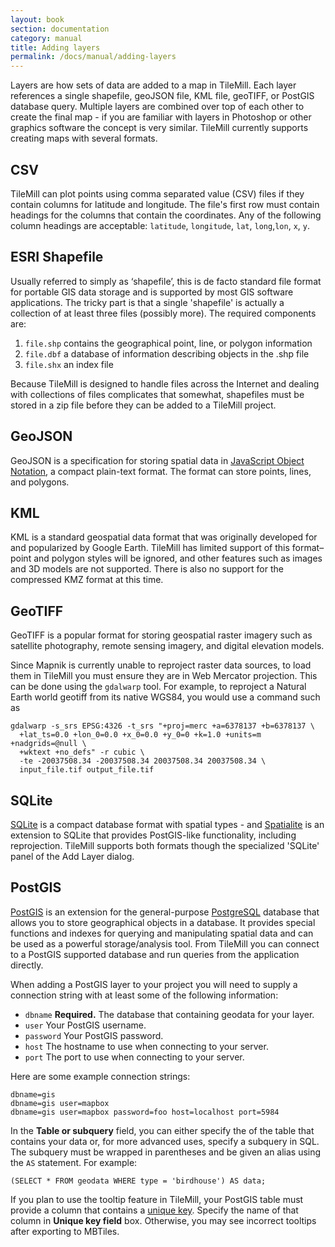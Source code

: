 ```yaml
---
layout: book
section: documentation
category: manual
title: Adding layers
permalink: /docs/manual/adding-layers
---
```

Layers are how sets of data are added to a map in TileMill. Each  layer references a single shapefile, geoJSON file, KML file, geoTIFF, or PostGIS database query. Multiple layers are combined over top of each other to create the final map - if you are familiar with layers in Photoshop or other graphics software the concept is very similar. TileMill currently supports creating maps with several formats.

## CSV

TileMill can plot points using comma separated value (CSV) files if they contain columns for latitude and longitude. The file's first row must contain headings for the columns that contain the coordinates. Any of the following column headings are acceptable: `latitude`, `longitude`, `lat`, `long`,`lon`, `x`, `y`.

## ESRI Shapefile
Usually referred to simply as ‘shapefile’, this is de facto standard file format for portable GIS data storage and is supported by most GIS software applications. The tricky part is that a single 'shapefile' is actually a collection of at least three files (possibly more). The required components are:

1. `file.shp` contains the geographical point, line, or polygon information
2. `file.dbf` a database of information describing objects in the .shp file
3. `file.shx` an index file

Because TileMill is designed to handle files across the Internet and dealing with collections of files complicates that somewhat, shapefiles must be stored in a zip file before they can be added to a TileMill project.

## GeoJSON

GeoJSON is a specification for storing spatial data in [JavaScript Object Notation](http://en.wikipedia.org/wiki/JSON), a compact plain-text format. The format can store points, lines, and polygons.

## KML

KML is a standard geospatial data format that was originally developed for and popularized by Google Earth. TileMill has limited support of this format–point and polygon styles will be ignored, and other features such as images and 3D models are not supported. There is also no support for the compressed KMZ format at this time.

## GeoTIFF

GeoTIFF is a popular format for storing geospatial raster imagery such as satellite photography, remote sensing imagery, and digital elevation models.

Since Mapnik is currently unable to reproject raster data sources, to load them in TileMill you must ensure they are in Web Mercator projection. This can be done using the `gdalwarp` tool. For example, to reproject a Natural Earth world geotiff from its native WGS84, you would use a command such as

    gdalwarp -s_srs EPSG:4326 -t_srs "+proj=merc +a=6378137 +b=6378137 \
      +lat_ts=0.0 +lon_0=0.0 +x_0=0.0 +y_0=0 +k=1.0 +units=m +nadgrids=@null \
      +wktext +no_defs" -r cubic \
      -te -20037508.34 -20037508.34 20037508.34 20037508.34 \
      input_file.tif output_file.tif


## SQLite

[SQLite](http://sqlite.org/) is a compact database format with spatial types - and [Spatialite](http://www.gaia-gis.it/spatialite/) is an extension to SQLite that provides PostGIS-like functionality, including reprojection. TileMill supports both formats though the specialized 'SQLite' panel of the Add Layer dialog.


## PostGIS

[PostGIS](http://postgis.refractions.net/) is an extension for the general-purpose [PostgreSQL](http://www.postgresql.org/) database that allows you to store geographical objects in a database. It provides special functions and indexes for querying and manipulating spatial data and can be used as a powerful storage/analysis tool. From TileMill you can connect to a PostGIS supported database and run queries from the application directly.

When adding a PostGIS layer to your project you will need to supply a connection string with at least some of the following information:

- `dbname` **Required.** The database that containing geodata for your layer.
- `user` Your PostGIS username.
- `password` Your PostGIS password.
- `host` The hostname to use when connecting to your server.
- `port` The port to use when connecting to your server.

Here are some example connection strings:

    dbname=gis
    dbname=gis user=mapbox
    dbname=gis user=mapbox password=foo host=localhost port=5984

In the **Table or subquery** field, you can either specify the of the table that contains your data or, for more advanced uses, specify a subquery in SQL. The subquery must be wrapped in parentheses and be given an alias using the `AS` statement. For example:

    (SELECT * FROM geodata WHERE type = 'birdhouse') AS data;

If you plan to use the tooltip feature in TileMill, your PostGIS table must provide a column that contains a [unique key](http://en.wikipedia.org/wiki/Unique_key). Specify the name of that column in **Unique key field** box. Otherwise, you may see incorrect tooltips after exporting to MBTiles.
